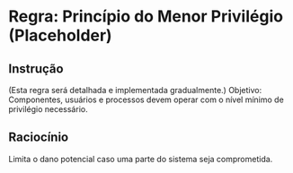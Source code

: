 # Regra: Princípio do Menor Privilégio (Placeholder)

## Instrução
(Esta regra será detalhada e implementada gradualmente.)
Objetivo: Componentes, usuários e processos devem operar com o nível mínimo de privilégio necessário.

## Raciocínio
Limita o dano potencial caso uma parte do sistema seja comprometida.
